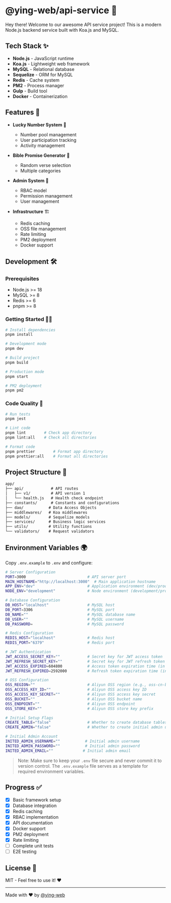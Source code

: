 # @ying-web/api-service 🚀

Hey there! Welcome to our awesome API service project! This is a modern Node.js backend service built with Koa.js and MySQL.

## Tech Stack ✨

- **Node.js** - JavaScript runtime
- **Koa.js** - Lightweight web framework
- **MySQL** - Relational database
- **Sequelize** - ORM for MySQL
- **Redis** - Cache system
- **PM2** - Process manager
- **Gulp** - Build tool
- **Docker** - Containerization

## Features 🌟

- **Lucky Number System** 🎲
  - Number pool management
  - User participation tracking
  - Activity management

- **Bible Promise Generator** 📖
  - Random verse selection
  - Multiple categories

- **Admin System** 👑
  - RBAC model
  - Permission management
  - User management

- **Infrastructure** 🏗️
  - Redis caching
  - OSS file management
  - Rate limiting
  - PM2 deployment
  - Docker support

## Development 🛠️

### Prerequisites

- Node.js >= 18
- MySQL >= 8
- Redis >= 6
- pnpm >= 8

### Getting Started 🏃‍♀️

```bash
# Install dependencies
pnpm install

# Development mode
pnpm dev

# Build project
pnpm build

# Production mode
pnpm start

# PM2 deployment
pnpm pm2
```

### Code Quality 🧹

```bash
# Run tests
pnpm jest

# Lint code
pnpm lint        # Check app directory
pnpm lint:all    # Check all directories

# Format code
pnpm prettier        # Format app directory
pnpm prettier:all    # Format all directories
```

## Project Structure 📁

```txt
app/
├── api/            # API routes
│   ├── v1/         # API version 1
│   └── health.js   # Health check endpoint
├── constants/      # Constants and configurations
├── dao/           # Data Access Objects
├── middlewares/   # Koa middlewares
├── models/        # Sequelize models
├── services/      # Business logic services
├── utils/         # Utility functions
└── validators/    # Request validators
```

## Environment Variables 🌍

Copy `.env.example` to `.env` and configure:

```bash
# Server Configuration
PORT=3000                           # API server port
MAIN_HOSTNAME="http://localhost:3000"  # Main application hostname
APP_ENV="dev"                       # Application environment (dev/prod)
NODE_ENV="development"              # Node environment (development/production)

# Database Configuration
DB_HOST="localhost"                 # MySQL host
DB_PORT=3306                        # MySQL port
DB_NAME=""                          # MySQL database name
DB_USER=""                          # MySQL username
DB_PASSWORD=                        # MySQL password

# Redis Configuration
REDIS_HOST="localhost"              # Redis host
REDIS_PORT="6379"                   # Redis port

# JWT Authentication
JWT_ACCESS_SECRET_KEY=""            # Secret key for JWT access token
JWT_REFRESH_SECRET_KEY=""           # Secret key for JWT refresh token
JWT_ACCESS_EXPIRED=604800           # Access token expiration time (in seconds, default: 7 days)
JWT_REFRESH_EXPIRED=2592000         # Refresh token expiration time (in seconds, default: 30 days)

# OSS Configuration
OSS_REGION=""                       # Aliyun OSS region (e.g., oss-cn-beijing)
OSS_ACCESS_KEY_ID=""                # Aliyun OSS access key ID
OSS_ACCESS_KEY_SECRET=""            # Aliyun OSS access key secret
OSS_BUCKET=""                       # Aliyun OSS bucket name
OSS_ENDPOINT=""                     # Aliyun OSS endpoint
OSS_STORE_KEY=""                    # Aliyun OSS store key prefix

# Initial Setup Flags
CREATE_TABLE="false"                # Whether to create database tables on startup
CREATE_ADMIN="false"                # Whether to create initial admin user

# Initial Admin Account
INITED_ADMIN_USERNAME=""           # Initial admin username
INITED_ADMIN_PASSWORD=""           # Initial admin password
INITED_ADMIN_EMAIL=""             # Initial admin email
```

> Note: Make sure to keep your `.env` file secure and never commit it to version control. The `.env.example` file serves as a template for required environment variables.

## Progress ✅

- [x] Basic framework setup
- [x] Database integration
- [x] Redis caching
- [x] RBAC implementation
- [x] API documentation
- [x] Docker support
- [x] PM2 deployment
- [x] Rate limiting
- [ ] Complete unit tests
- [ ] E2E testing

## License 📝

MIT - Feel free to use it! ❤️

---

Made with ❤️ by [@ying-web](https://github.com/KRISACHAN/ying-web)
